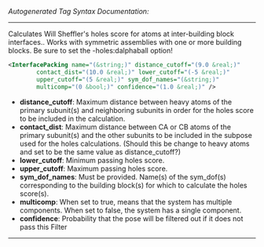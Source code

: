 _Autogenerated Tag Syntax Documentation:_

---
Calculates Will Sheffler's holes score for atoms at inter-building block interfaces.. Works with symmetric assemblies with one or more building blocks. Be sure to set the -holes:dalphaball option!

```xml
<InterfacePacking name="(&string;)" distance_cutoff="(9.0 &real;)"
        contact_dist="(10.0 &real;)" lower_cutoff="(-5 &real;)"
        upper_cutoff="(5 &real;)" sym_dof_names="(&string;)"
        multicomp="(0 &bool;)" confidence="(1.0 &real;)" />
```

-   **distance_cutoff**: Maximum distance between heavy atoms of the primary subunit(s) and neighboring subunits in order for the holes score to be included in the calculation.
-   **contact_dist**: Maximum distance between CA or CB atoms of the primary subunit(s) and the other subunits to be included in the subpose used for the holes calculations. (Should this be change to heavy atoms and set to be the same value as distance_cutoff?)
-   **lower_cutoff**: Minimum passing holes score.
-   **upper_cutoff**: Maximum passing holes score.
-   **sym_dof_names**: Must be provided. Name(s) of the sym_dof(s) corresponding to the building block(s) for which to calculate the holes score(s).
-   **multicomp**: When set to true, means that the system has multiple components. When set to false, the system has a single component.
-   **confidence**: Probability that the pose will be filtered out if it does not pass this Filter

---
